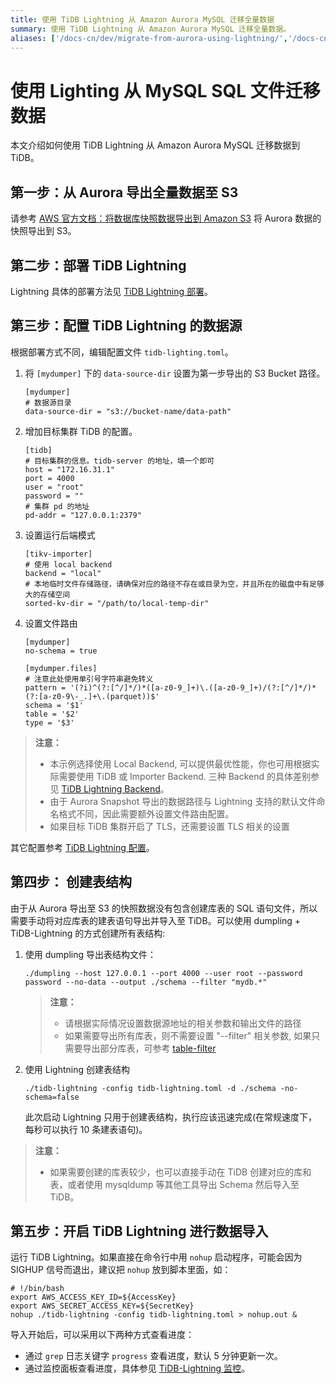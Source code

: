 ```yaml
---
title: 使用 TiDB Lightning 从 Amazon Aurora MySQL 迁移全量数据
summary: 使用 TiDB Lightning 从 Amazon Aurora MySQL 迁移全量数据。
aliases: ['/docs-cn/dev/migrate-from-aurora-using-lightning/','/docs-cn/dev/how-to/migrate/from-aurorausing-lightning/','/docs-cn/dev/how-to/migrate/from-aurora-using-lightning/']
---
```


# 使用 Lighting 从 MySQL SQL 文件迁移数据

本文介绍如何使用 TiDB Lightning 从 Amazon Aurora MySQL 迁移数据到 TiDB。

## 第一步：从 Aurora 导出全量数据至 S3

请参考 [AWS 官方文档：将数据库快照数据导出到 Amazon S3](https://docs.aws.amazon.com/zh_cn/AmazonRDS/latest/AuroraUserGuide/USER_ExportSnapshot.html) 将 Aurora 数据的快照导出到 S3。

## 第二步：部署 TiDB Lightning

Lightning 具体的部署方法见 [TiDB Lightning 部署](/tidb-lightning/deploy-tidb-lightning.md)。

## 第三步：配置 TiDB Lightning 的数据源

根据部署方式不同，编辑配置文件 `tidb-lighting.toml`。

1. 将 `[mydumper]` 下的 `data-source-dir` 设置为第一步导出的 S3 Bucket 路径。

    ```
    [mydumper]
    # 数据源目录
    data-source-dir = "s3://bucket-name/data-path"
    ```

2. 增加目标集群 TiDB 的配置。

    ```
    [tidb]
    # 目标集群的信息。tidb-server 的地址，填一个即可
    host = "172.16.31.1"
    port = 4000
    user = "root"
    password = ""
    # 集群 pd 的地址
    pd-addr = "127.0.0.1:2379"
    ```

3. 设置运行后端模式

    ```
    [tikv-importer]
    # 使用 local backend
    backend = "local"
    # 本地临时文件存储路径，请确保对应的路径不存在或目录为空，并且所在的磁盘中有足够大的存储空间
    sorted-kv-dir = "/path/to/local-temp-dir"
    ```

4. 设置文件路由

    ```
    [mydumper]
    no-schema = true

    [mydumper.files]
    # 注意此处使用单引号字符串避免转义
    pattern = '(?i)^(?:[^/]*/)*([a-z0-9_]+)\.([a-z0-9_]+)/(?:[^/]*/)*(?:[a-z0-9\-_.]+\.(parquet))$'
    schema = '$1'
    table = '$2'
    type = '$3'
    ```

> **注意：**
> 
> - 本示例选择使用 Local Backend, 可以提供最优性能，你也可用根据实际需要使用 TiDB 或 Importer Backend. 三种 Backend 的具体差别参见 [TiDB Lightning Backend](/tidb-lightning/tidb-lightning-backends.md)。
> - 由于 Aurora Snapshot 导出的数据路径与 Lightning 支持的默认文件命名格式不同，因此需要额外设置文件路由配置。
> - 如果目标 TiDB 集群开启了 TLS，还需要设置 TLS 相关的设置

其它配置参考 [TiDB Lightning 配置](/tidb-lightning/tidb-lightning-configuration.md)。

## 第四步： 创建表结构

由于从 Aurora 导出至 S3 的快照数据没有包含创建库表的 SQL 语句文件，所以需要手动将对应库表的建表语句导出并导入至 TiDB。可以使用 dumpling + TiDB-Lightning 的方式创建所有表结构:

1. 使用 dumpling 导出表结构文件：

    ```
    ./dumpling --host 127.0.0.1 --port 4000 --user root --password password --no-data --output ./schema --filter "mydb.*"
    ```

    > **注意：**
    > 
    > - 请根据实际情况设置数据源地址的相关参数和输出文件的路径
    > - 如果需要导出所有库表，则不需要设置 "--filter" 相关参数, 如果只需要导出部分库表，可参考 [table-filter](https://github.com/pingcap/tidb-tools/blob/master/pkg/table-filter/README.md)

2. 使用 Lightning 创建表结构

    ```
    ./tidb-lightning -config tidb-lightning.toml -d ./schema -no-schema=false 
    ```

    此次启动 Lightning 只用于创建表结构，执行应该迅速完成(在常规速度下，每秒可以执行 10 条建表语句)。

> **注意：**
> 
> - 如果需要创建的库表较少，也可以直接手动在 TiDB 创建对应的库和表，或者使用 mysqldump 等其他工具导出 Schema 然后导入至 TiDB。

## 第五步：开启 TiDB Lightning 进行数据导入

运行 TiDB Lightning。如果直接在命令行中用 `nohup` 启动程序，可能会因为 SIGHUP 信号而退出，建议把 `nohup` 放到脚本里面，如：

```
# !/bin/bash
export AWS_ACCESS_KEY_ID=${AccessKey}
export AWS_SECRET_ACCESS_KEY=${SecretKey}
nohup ./tidb-lightning -config tidb-lightning.toml > nohup.out &
```

导入开始后，可以采用以下两种方式查看进度：

- 通过 `grep` 日志关键字 `progress` 查看进度，默认 5 分钟更新一次。
- 通过监控面板查看进度，具体参见 [TiDB-Lightning 监控](/tidb-lightning/monitor-tidb-lightning.md)。
